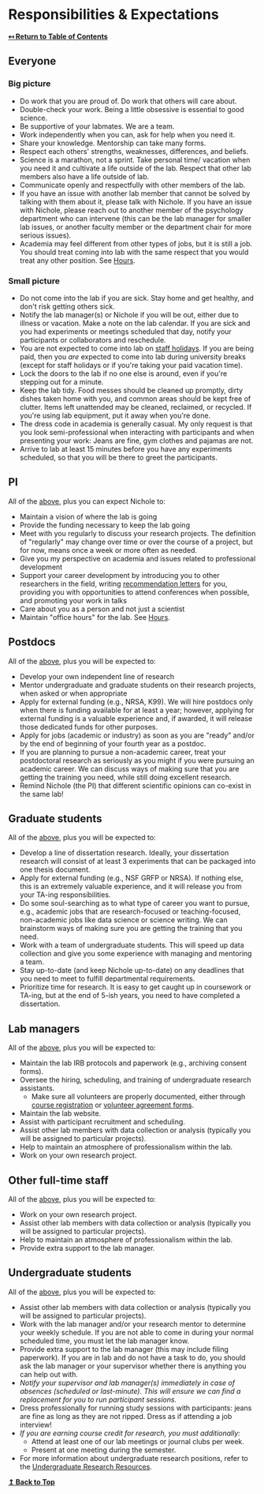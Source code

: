 # Responsibilities & Expectations

**[↤ Return to Table of Contents](readme.md#table-of-contents)**

## Everyone

### Big picture

- Do work that you are proud of. Do work that others will care about.
- Double-check your work. Being a little obsessive is essential to good science.
- Be supportive of your labmates. We are a team.
- Work independently when you can, ask for help when you need it.
- Share your knowledge. Mentorship can take many forms.
- Respect each others' strengths, weaknesses, differences, and beliefs.
- Science is a marathon, not a sprint. Take personal time/ vacation when you need it and cultivate a life outside of the lab. Respect that other lab members also have a life outside of lab.
- Communicate openly and respectfully with other members of the lab.
- If you have an issue with another lab member that cannot be solved by talking with them about it, please talk with Nichole. If you have an issue with Nichole, please reach out to another member of the psychology department who can intervene (this can be the lab manager for smaller lab issues, or another faculty member or the department chair for more serious issues).
- Academia may feel different from other types of jobs, but it is still a job. You should treat coming into lab with the same respect that you would treat any other position. See [Hours](policies.md#hours).

### Small picture

- Do not come into the lab if you are sick. Stay home and get healthy, and don't risk getting others sick.
- Notify the lab manager(s) or Nichole if you will be out, either due to illness or vacation. Make a note on the lab calendar. If you are sick and you had experiments or meetings scheduled that day, notify your participants or collaborators and reschedule.
- You are not expected to come into lab on [staff holidays](https://calendar.ucf.edu). If you are being paid, then you *are* expected to come into lab during university breaks (except for staff holidays or if you're taking your paid vacation time).
- Lock the doors to the lab if no one else is around, even if you're stepping out for a minute.
- Keep the lab tidy. Food messes should be cleaned up promptly, dirty dishes taken home with you, and common areas should be kept free of clutter. Items left unattended may be cleaned, reclaimed, or recycled. If you're using lab equipment, put it away when you're done.
- The dress code in academia is generally casual. My only request is that you look semi-professional when interacting with participants and when presenting your work: Jeans are fine, gym clothes and pajamas are not.
- Arrive to lab at least 15 minutes before you have any experiments scheduled, so that you will be there to greet the participants.

## PI

All of the [above](#everyone), plus you can expect Nichole to:

- Maintain a vision of where the lab is going
- Provide the funding necessary to keep the lab going
- Meet with you regularly to discuss your research projects. The definition of "regularly" may change over time or over the course of a project, but for now, means once a week or more often as needed.
- Give you my perspective on academia and issues related to professional development
- Support your career development by introducing you to other researchers in the field, writing [recommendation letters](policies.md#recommendation-letters) for you, providing you with opportunities to attend conferences when possible, and promoting your work in talks
- Care about you as a person and not just a scientist
- Maintain "office hours" for the lab. See [Hours](policies.md#hours).

## Postdocs

All of the [above](#everyone), plus you will be expected to:

- Develop your own independent line of research
- Mentor undergraduate and graduate students on their research projects, when asked or when appropriate
- Apply for external funding (e.g., NRSA, K99). We will hire postdocs only when there is funding available for at least a year; however, applying for external funding is a valuable experience and, if awarded, it will release those dedicated funds for other purposes.
- Apply for jobs (academic or industry) as soon as you are "ready" and/or by the end of beginning of your fourth year as a postdoc.
- If you are planning to pursue a non-academic career, treat your postdoctoral research as seriously as you might if you were pursuing an academic career. We can discuss ways of making sure that you are getting the training you need, while still doing excellent research.
- Remind Nichole (the PI) that different scientific opinions can co-exist in the same lab!

## Graduate students

All of the [above](#everyone), plus you will be expected to:

- Develop a line of dissertation research. Ideally, your dissertation research will consist of at least 3 experiments that can be packaged into one thesis document.
- Apply for external funding (e.g., NSF GRFP or NRSA). If nothing else, this is an extremely valuable experience, and it will release you from your TA-ing responsibilities.
- Do some soul-searching as to what type of career you want to pursue, e.g., academic jobs that are research-focused or teaching-focused, non-academic jobs like data science or science writing. We can brainstorm ways of making sure you are getting the training that you need.
- Work with a team of undergraduate students. This will speed up data collection and give you some experience with managing and mentoring a team.
- Stay up-to-date (and keep Nichole up-to-date) on any deadlines that you need to meet to fulfill departmental requirements.
- Prioritize time for research. It is easy to get caught up in coursework or TA-ing, but at the end of 5-ish years, you need to have completed a dissertation.

## Lab managers

All of the [above](#everyone), plus you will be expected to:

- Maintain the lab IRB protocols and paperwork (e.g., archiving consent forms).
- Oversee the hiring, scheduling, and training of undergraduate research assistants.
  - Make sure all volunteers are properly documented, either through [course registration](sourcedocs/PSY4912.pdf) or [volunteer agreement forms](https://arsl.at/yBZjdg7B).
- Maintain the lab website.
- Assist with participant recruitment and scheduling.
- Assist other lab members with data collection or analysis (typically you will be assigned to particular projects).
- Help to maintain an atmosphere of professionalism within the lab.
- Work on your own research project.

## Other full-time staff

All of the [above](#everyone), plus you will be expected to:

- Work on your own research project.
- Assist other lab members with data collection or analysis (typically you will be assigned to particular projects).
- Help to maintain an atmosphere of professionalism within the lab.
- Provide extra support to the lab manager.

## Undergraduate students

All of the [above](#everyone), plus you will be expected to:

- Assist other lab members with data collection or analysis (typically you will be assigned to particular projects).
- Work with the lab manager and/or your research mentor to determine your weekly schedule. If you are not able to come in during your normal scheduled time, you must let the lab manager know.
- Provide extra support to the lab manager (this may include filing paperwork). If you are in lab and do not have a task to do, you should ask the lab manager or your supervisor whether there is anything you can help out with.
- *Notify your supervisor and lab manager(s) immediately in case of absences (scheduled or last-minute). This will ensure we can find a replacement for you to run participant sessions.*
- Dress professionally for running study sessions with participants: jeans are fine as long as they are not ripped. Dress as if attending a job interview!
- *If you are earning course credit for research, you must additionally:*
  - Attend at least one of our lab meetings or journal clubs per week.
  - Present at one meeting during the semester.
- For more information about undergraduate research positions, refer to the [Undergraduate Research Resources](resources.md#undergraduate-research).

**[↥ Back to Top](#responsibilities--expectations)**
